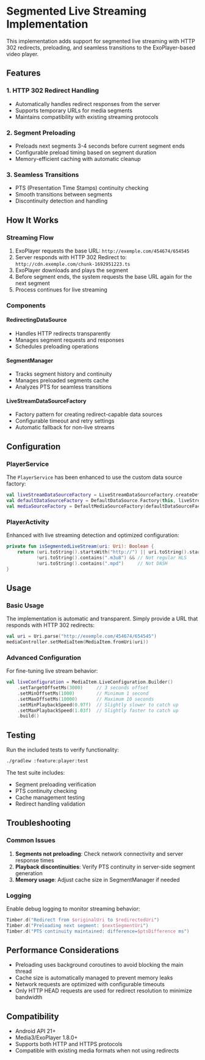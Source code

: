 # Segmented Live Streaming Implementation

This implementation adds support for segmented live streaming with HTTP 302 redirects, preloading, and seamless transitions to the ExoPlayer-based video player.

## Features

### 1. HTTP 302 Redirect Handling
- Automatically handles redirect responses from the server
- Supports temporary URLs for media segments
- Maintains compatibility with existing streaming protocols

### 2. Segment Preloading
- Preloads next segments 3-4 seconds before current segment ends
- Configurable preload timing based on segment duration
- Memory-efficient caching with automatic cleanup

### 3. Seamless Transitions
- PTS (Presentation Time Stamps) continuity checking
- Smooth transitions between segments
- Discontinuity detection and handling

## How It Works

### Streaming Flow
1. ExoPlayer requests the base URL: `http://exemple.com/454674/654545`
2. Server responds with HTTP 302 Redirect to: `http://cdn.exemple.com/chunk-1692951223.ts`
3. ExoPlayer downloads and plays the segment
4. Before segment ends, the system requests the base URL again for the next segment
5. Process continues for live streaming

### Components

#### RedirectingDataSource
- Handles HTTP redirects transparently
- Manages segment requests and responses
- Schedules preloading operations

#### SegmentManager
- Tracks segment history and continuity
- Manages preloaded segments cache
- Analyzes PTS for seamless transitions

#### LiveStreamDataSourceFactory
- Factory pattern for creating redirect-capable data sources
- Configurable timeout and retry settings
- Automatic fallback for non-live streams

## Configuration

### PlayerService
The `PlayerService` has been enhanced to use the custom data source factory:

```kotlin
val liveStreamDataSourceFactory = LiveStreamDataSourceFactory.createDefault()
val defaultDataSourceFactory = DefaultDataSource.Factory(this, liveStreamDataSourceFactory)
val mediaSourceFactory = DefaultMediaSourceFactory(defaultDataSourceFactory)
```

### PlayerActivity
Enhanced with live streaming detection and optimized configuration:

```kotlin
private fun isSegmentedLiveStream(uri: Uri): Boolean {
    return (uri.toString().startsWith("http://") || uri.toString().startsWith("https://")) &&
           !uri.toString().contains(".m3u8") && // Not regular HLS
           !uri.toString().contains(".mpd")     // Not DASH
}
```

## Usage

### Basic Usage
The implementation is automatic and transparent. Simply provide a URL that responds with HTTP 302 redirects:

```kotlin
val uri = Uri.parse("http://exemple.com/454674/654545")
mediaController.setMediaItem(MediaItem.fromUri(uri))
```

### Advanced Configuration
For fine-tuning live stream behavior:

```kotlin
val liveConfiguration = MediaItem.LiveConfiguration.Builder()
    .setTargetOffsetMs(3000)     // 3 seconds offset
    .setMinOffsetMs(1000)        // Minimum 1 second
    .setMaxOffsetMs(10000)       // Maximum 10 seconds
    .setMinPlaybackSpeed(0.97f)  // Slightly slower to catch up
    .setMaxPlaybackSpeed(1.03f)  // Slightly faster to catch up
    .build()
```

## Testing

Run the included tests to verify functionality:

```bash
./gradlew :feature:player:test
```

The test suite includes:
- Segment preloading verification
- PTS continuity checking
- Cache management testing
- Redirect handling validation

## Troubleshooting

### Common Issues

1. **Segments not preloading**: Check network connectivity and server response times
2. **Playback discontinuities**: Verify PTS continuity in server-side segment generation
3. **Memory usage**: Adjust cache size in SegmentManager if needed

### Logging
Enable debug logging to monitor streaming behavior:

```kotlin
Timber.d("Redirect from $originalUri to $redirectedUri")
Timber.d("Preloading next segment: $nextSegmentUri")
Timber.d("PTS continuity maintained: difference=$ptsDifference ms")
```

## Performance Considerations

- Preloading uses background coroutines to avoid blocking the main thread
- Cache size is automatically managed to prevent memory leaks
- Network requests are optimized with configurable timeouts
- Only HTTP HEAD requests are used for redirect resolution to minimize bandwidth

## Compatibility

- Android API 21+
- Media3/ExoPlayer 1.8.0+
- Supports both HTTP and HTTPS protocols
- Compatible with existing media formats when not using redirects
